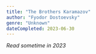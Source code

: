 ```yaml
---
title: "The Brothers Karamazov"
author: "Fyodor Dostoevsky"
genre: "Unknown"
dateCompleted: 2023-06-30
---
```


*Read sometime in 2023*

